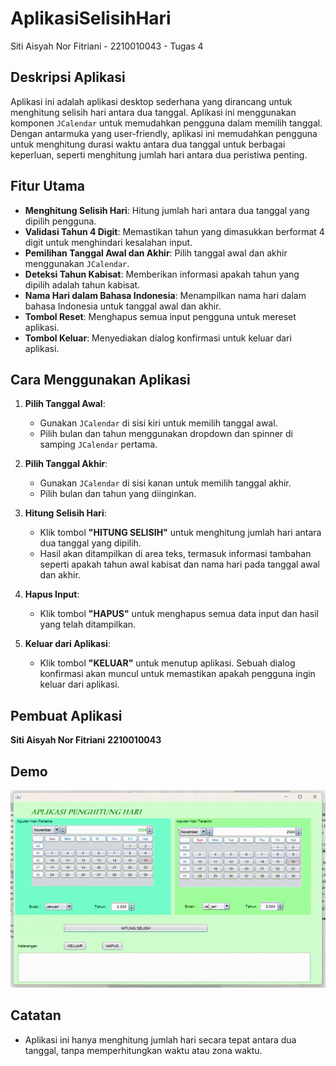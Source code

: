 # AplikasiSelisihHari
 Siti Aisyah Nor Fitriani - 2210010043 - Tugas 4

## Deskripsi Aplikasi
Aplikasi ini adalah aplikasi desktop sederhana yang dirancang untuk menghitung selisih hari antara dua tanggal. Aplikasi ini menggunakan komponen `JCalendar` untuk memudahkan pengguna dalam memilih tanggal. Dengan antarmuka yang user-friendly, aplikasi ini memudahkan pengguna untuk menghitung durasi waktu antara dua tanggal untuk berbagai keperluan, seperti menghitung jumlah hari antara dua peristiwa penting.

## Fitur Utama
- **Menghitung Selisih Hari**: Hitung jumlah hari antara dua tanggal yang dipilih pengguna.
- **Validasi Tahun 4 Digit**: Memastikan tahun yang dimasukkan berformat 4 digit untuk menghindari kesalahan input.
- **Pemilihan Tanggal Awal dan Akhir**: Pilih tanggal awal dan akhir menggunakan `JCalendar`.
- **Deteksi Tahun Kabisat**: Memberikan informasi apakah tahun yang dipilih adalah tahun kabisat.
- **Nama Hari dalam Bahasa Indonesia**: Menampilkan nama hari dalam bahasa Indonesia untuk tanggal awal dan akhir.
- **Tombol Reset**: Menghapus semua input pengguna untuk mereset aplikasi.
- **Tombol Keluar**: Menyediakan dialog konfirmasi untuk keluar dari aplikasi.

## Cara Menggunakan Aplikasi
1. **Pilih Tanggal Awal**:
   - Gunakan `JCalendar` di sisi kiri untuk memilih tanggal awal.
   - Pilih bulan dan tahun menggunakan dropdown dan spinner di samping `JCalendar` pertama.

2. **Pilih Tanggal Akhir**:
   - Gunakan `JCalendar` di sisi kanan untuk memilih tanggal akhir.
   - Pilih bulan dan tahun yang diinginkan.

3. **Hitung Selisih Hari**:
   - Klik tombol **"HITUNG SELISIH"** untuk menghitung jumlah hari antara dua tanggal yang dipilih.
   - Hasil akan ditampilkan di area teks, termasuk informasi tambahan seperti apakah tahun awal kabisat dan nama hari pada tanggal awal dan akhir.

4. **Hapus Input**:
   - Klik tombol **"HAPUS"** untuk menghapus semua data input dan hasil yang telah ditampilkan.

5. **Keluar dari Aplikasi**:
   - Klik tombol **"KELUAR"** untuk menutup aplikasi. Sebuah dialog konfirmasi akan muncul untuk memastikan apakah pengguna ingin keluar dari aplikasi.

## Pembuat Aplikasi
**Siti Aisyah Nor Fitriani**
**2210010043**

## Demo
![Demo Aplikasi](img/penghitungHariiii..gif)


## Catatan
- Aplikasi ini hanya menghitung jumlah hari secara tepat antara dua tanggal, tanpa memperhitungkan waktu atau zona waktu.

